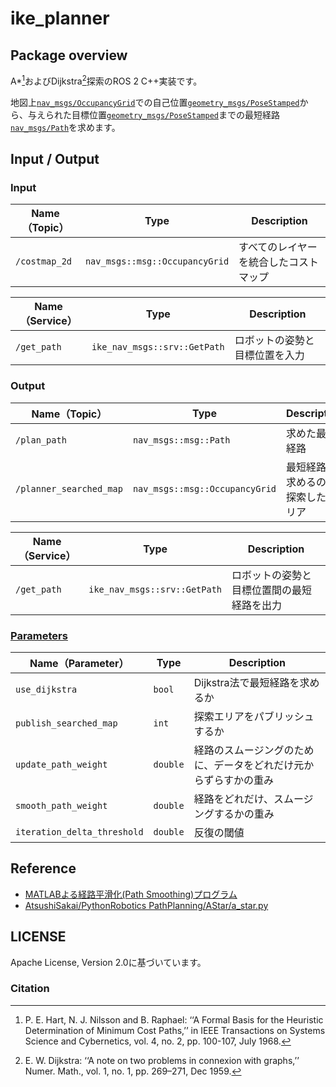 # ike_planner

## Package overview
A*[^1]およびDijkstra[^2]探索のROS 2 C++実装です。

地図上[`nav_msgs/OccupancyGrid`](http://docs.ros.org/en/melodic/api/nav_msgs/html/msg/OccupancyGrid.html)での自己位置[`geometry_msgs/PoseStamped`](http://docs.ros.org/en/noetic/api/geometry_msgs/html/msg/PoseStamped.html)から、与えられた目標位置[`geometry_msgs/PoseStamped`](http://docs.ros.org/en/noetic/api/geometry_msgs/html/msg/PoseStamped.html)までの最短経路[`nav_msgs/Path`](http://docs.ros.org/en/noetic/api/nav_msgs/html/msg/Path.html)を求めます。

## Input / Output

### Input

| **Name（Topic）**        | **Type**                                 | **Description**                                      | 
| -------------------- | ------------------------------------ | ------------------------------------------------ | 
| `/costmap_2d`          | `nav_msgs::msg::OccupancyGrid`                  | すべてのレイヤーを統合したコストマップ         | 

| **Name（Service）** | **Type**                                          | **Description**                             | 
| ------------- | --------------------------------------------- | --------------------------------------- | 
| `/get_path`          | `ike_nav_msgs::srv::GetPath`                  | ロボットの姿勢と目標位置を入力         | 

### Output

| **Name（Topic）**        | **Type**                                 | **Description**                                      | 
| -------------------- | ------------------------------------ | ------------------------------------------------ | 
| `/plan_path`          | `nav_msgs::msg::Path`                  | 求めた最短経路         | 
| `/planner_searched_map`          | `nav_msgs::msg::OccupancyGrid`                  | 最短経路を求めるのに探索したエリア         | 

| **Name（Service）** | **Type**                                          | **Description**                             | 
| ------------- | --------------------------------------------- | --------------------------------------- | 
| `/get_path`          | `ike_nav_msgs::srv::GetPath`                  | ロボットの姿勢と目標位置間の最短経路を出力         | 

### [Parameters](../ike_nav_parameters/config/ike_planner_parameter.yaml)

| **Name（Parameter）**   | **Type**        | **Description**            | 
| ------------------- | ----------- | ---------------------- | 
| `use_dijkstra`           | `bool` | Dijkstra法で最短経路を求めるか           | 
| `publish_searched_map`           | `int` | 探索エリアをパブリッシュするか           | 
| `update_path_weight`           | `double` | 経路のスムージングのために、データをどれだけ元からずらすかの重み           | 
| `smooth_path_weight`           | `double` | 経路をどれだけ、スムージングするかの重み           | 
| `iteration_delta_threshold`           | `double` | 反復の閾値           | 

## Reference

* [MATLABよる経路平滑化(Path Smoothing)プログラム](https://myenigma.hatenablog.com/entry/20140510/1399694663)
* [AtsushiSakai/PythonRobotics PathPlanning/AStar/a_star.py](https://github.com/AtsushiSakai/PythonRobotics/blob/master/PathPlanning/AStar/a_star.py)

## LICENSE

Apache License, Version 2.0に基づいています。

### Citation
[^1]: P. E. Hart, N. J. Nilsson and B. Raphael: ‘‘A Formal Basis for the Heuristic Determination of Minimum Cost Paths,’’ in IEEE Transactions on Systems Science and Cybernetics, vol. 4, no. 2, pp. 100-107, July 1968.
[^2]: E. W. Dijkstra: ‘‘A note on two problems in connexion with graphs,’’ Numer. Math., vol. 1, no. 1, pp. 269–271, Dec 1959.